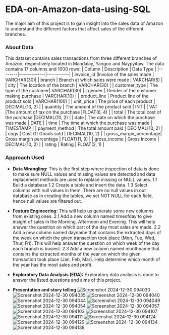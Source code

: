 # EDA-on-Amazon-data-using-SQL 
The major aim of this project is to gain insight into the sales data of Amazon to understand the different factors that affect sales of the different branches.
### About Data
This dataset contains sales transactions from three different branches of Amazon, respectively located in Mandalay, Yangon and Naypyitaw. The data contains 17 columns and 1000 rows:
| Column | Description | Data Type |
|--------|-------------|-----------|
| invoice_id |Invoice of the sales made | VARCHAR(30)|
| branch | Branch at which sales were made | VARCHAR(5) | 
| city | The location of the branch | VARCHAR(30) | 
| customer_type | The type of the customer| VARCHAR(30) |
| gender | Gender of the customer making purchase | VARCHAR(10) | 
| product_line | Product line of the product sold | VARCHAR(100) | 
| unit_price | The price of each product | DECIMAL(10, 2) | 
| quantity | The amount of the product sold | INT | 
| VAT |The amount of tax on the purchase |FLOAT(6, 4) |
| total | The total cost of the purchase |DECIMAL(10, 2) | 
| date | The date on which the purchase was made | DATE |
| time | The time at which the purchase was made | TIMESTAMP | 
| payment_method | The total amount paid | DECIMAL(10, 2) | 
| cogs | Cost Of Goods sold | DECIMAL(10, 2) | 
| gross_margin_percentage| Gross margin percentage | FLOAT(11, 9) | 
| gross_income | Gross Income | DECIMAL(10, 2) | 
| rating | Rating | FLOAT(2, 1) | 

### Approach Used
- **Data Wrangling:** This is the first step where inspection of data is done to make sure NULL values and missing values are detected and data replacement methods are used to replace missing or NULL values.
1.1 Build a database
1.2 Create a table and insert the data.
1.3 Select columns with null values in them. There are no null values in our database as in creating the tables, we set NOT  NULL for each field, hence null values are filtered out.
  
- **Feature Engineering:** This will help us generate some new columns from existing ones.
2.1 Add a new column named timeofday to give insight of sales in the Morning, Afternoon and Evening. This will help answer the question on which part of the day most sales are made.
2.2 Add a new column named dayname that contains the extracted days of the week on which the given transaction took place (Mon, Tue, Wed, Thur, Fri). This will help answer the question on which week of the day each branch is busiest.
2.3 Add a new column named monthname that contains the extracted months of the year on which the given transaction took place (Jan, Feb, Mar). Help determine which month of the year has the most sales and profit.

- **Exploratory Data Analysis (EDA):** Exploratory data analysis is done to answer the listed questions and aims of this project.

 - **Presentation and story telling**
![Screenshot 2024-12-30 094030](https://github.com/user-attachments/assets/4aa8e6ff-d46d-48f0-8245-51797f562e0f)
![Screenshot 2024-12-30 094035](https://github.com/user-attachments/assets/9de32512-ab92-42d1-ad20-7b27c8cbc35e)
![Screenshot 2024-12-30 094040](https://github.com/user-attachments/assets/59b4f683-af22-46fe-8888-600c609f6f9d)
![Screenshot 2024-12-30 094044](https://github.com/user-attachments/assets/0556e43f-e651-4782-9425-feec65976bde)
![Screenshot 2024-12-30 094049](https://github.com/user-attachments/assets/87b1c459-4edf-44fd-8470-8d61d87ff93f)
![Screenshot 2024-12-30 094054](https://github.com/user-attachments/assets/6c0901bb-544e-4317-941f-3eb51781b248)
![Screenshot 2024-12-30 094057](https://github.com/user-attachments/assets/fb81f36c-aded-4422-9214-7c0a85274e39)
![Screenshot 2024-12-30 094103](https://github.com/user-attachments/assets/fc17c5f1-162a-4e2e-addf-6f1426fa9da3)
![Screenshot 2024-12-30 094107](https://github.com/user-attachments/assets/d3c46a21-ca73-4cfa-aed0-eb6b37bd66b5)
![Screenshot 2024-12-30 094111](https://github.com/user-attachments/assets/75fd5124-0be8-4a28-88b4-030c29cf28b3)
![Screenshot 2024-12-30 094124](https://github.com/user-attachments/assets/108fec18-0fab-4226-b84b-3b84dba482c6)
![Screenshot 2024-12-30 094129](https://github.com/user-attachments/assets/c58b084a-b40b-4603-9d52-de0b14e3284c)
![Screenshot 2024-12-30 094134](https://github.com/user-attachments/assets/c4008485-57d5-4dc7-bea0-dce566dddc1b)
![Screenshot 2024-12-30 094138](https://github.com/user-attachments/assets/4392531c-efd9-4117-af9a-8f0b20c62d76)


